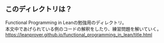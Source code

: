 ## このディレクトリは？
Functional Programming in Leanの勉強用のディレクトリ。<br>
本文中であげられている例のコードの解釈をしたり、練習問題を解いていく。<br>
https://leanprover.github.io/functional_programming_in_lean/title.html
